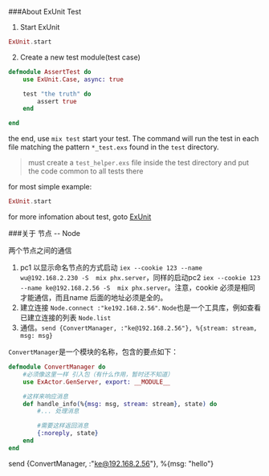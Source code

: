 ###About ExUnit Test

1. Start ExUnit

```elixir
ExUnit.start
```
2. Create a new test module(test case)

```elixir
defmodule AssertTest do
    use ExUnit.Case, async: true

    test "the truth" do
        assert true
    end

end
```

the end, use `mix test` start your test. The command will run the test in each file matching the pattern `*_test.exs` found in the `test` directory.

> must create a `test_helper.exs` file inside the test directory and put the code common to all tests there

for most simple example:
```elixir
ExUnit.start
```

for more infomation about test, goto [ExUnit](https://hexdocs.pm/ex_unit/ExUnit.html) 

###关于 节点 -- Node

两个节点之间的通信
1. pc1 以显示命名节点的方式启动 `iex --cookie 123 --name wu@192.168.2.230 -S  mix phx.server`，同样的启动pc2 `iex --cookie 123 --name ke@192.168.2.56 -S  mix phx.server`。注意，cookie 必须是相同才能通信，而且name 后面的地址必须是全的。
2. 建立连接 `Node.connect :"ke192.168.2.56"`. `Node`也是一个工具库，例如查看已建立连接的列表 `Node.list`
3. 通信。`send {ConvertManager, :"ke@192.168.2.56"}, %{stream: stream, msg: msg}`

`ConvertManager`是一个模块的名称，包含的要点如下：
```elixir
defmodule ConvertManager do
    #必须像这里一样 引入包（有什么作用，暂时还不知道）
    use ExActor.GenServer, export: __MODULE__

    #这样来响应消息
    def handle_info(%{msg: msg, stream: stream}, state) do
        #... 处理消息

        #需要这样返回消息
        {:noreply, state}
    end
end
```

send {ConvertManager, :"ke@192.168.2.56"}, %{msg: "hello"}

